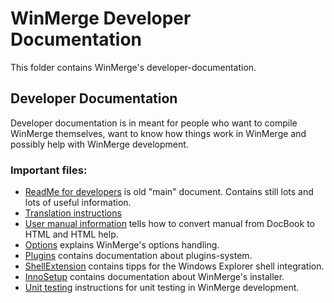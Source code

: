 # WinMerge Developer Documentation

This folder contains WinMerge's developer-documentation.

## Developer Documentation

Developer documentation is in meant for people who want to compile WinMerge themselves, want to know how things work in WinMerge and possibly help with WinMerge development.

### Important files:

 * [ReadMe for developers](readme-developers.html) is old "main" document. Contains still lots and lots of useful information.
 * [Translation instructions](../../Translations/README.md)
 * [User manual information](../Users/Manual/README.md) tells how to convert manual from DocBook to HTML and HTML help.
 * [Options](Options.html) explains WinMerge's options handling.
 * [Plugins](Plugins.html) contains documentation about plugins-system.
 * [ShellExtension](../../ShellExtension/README.md) contains tipps for the Windows Explorer shell integration.
 * [InnoSetup](../../Installer/InnoSetup/README.md) contains documentation about WinMerge's installer.
 * [Unit testing](UnitTesting.html) instructions for unit testing in WinMerge development.